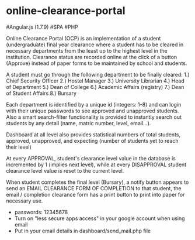 # online-clearance-portal

#Angular.js (1.7.9)
#SPA
#PHP

Online Clearance Portal (OCP) is an implementation of a student (undergraduate) final year clearance where a student has to be cleared in necessary departments from the least up to the highest level in the institution. Clearance status are recorded online at the click of a button (Approve) instead of paper forms to be maintained by school and students.

A student must go through the following department to be finally cleared:
1.) Chief Security Officer
2.) Hostel Manager
3.) University Librarian
4.) Head of Department
5.) Dean of College
6.) Academic Affairs (registry)
7.) Dean of Student Affairs
8.) Bursary

Each department is identified by a unique id (integers: 1-8) and can login with their unique passwords to see approved and unapproved students. Also a smart search-filter functionality is provided to instantly search out students by any detail (name, matric number, level, email...).

Dashboard at all level also provides statistical numbers of total students, approved, unapproved, and expecting (number of students yet to reach their level)

At every APPROVAL, student's clearance level value in the database is incremented by 1 (implies next level), while at every DISAPPROVAL student clearance level value is reset to the current level.

When student completes the final level (Bursary), a notify button appears to send an EMAIL CLEARANCE FORM OF COMPLETION to that student, the email / completion clearance form has a print button to print into paper for necessary use.


* passwords: 12345678
* Turn on "less secure apps access" in your google account when using email
* Put in your email details in dashboard/send_mail.php file